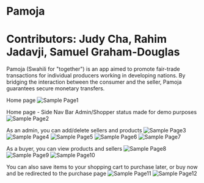Pamoja
=============
Contributors: Judy Cha, Rahim Jadavji, Samuel Graham-Douglas
=============

  Pamoja (Swahili for "together") is an app aimed to promote fair-trade transactions for individual producers working in developing nations. By bridging the interaction between the consumer and the seller, Pamoja guarantees secure monetary transfers.  

Home page 
![Sample Page1](/public/images/sample1.png)

Home page - Side Nav Bar
Admin/Shopper status made for demo purposes
![Sample Page2](/public/images/sample3.png)

As an admin, you can add/delete sellers and products
![Sample Page3](/public/images/sample6.png)
![Sample Page4](/public/images/sample5.png)
![Sample Page5](/public/images/sample8.png)
![Sample Page6](/public/images/sample12.png)
![Sample Page7](/public/images/sample13.png)

As a buyer, you can view products and sellers
![Sample Page8](/public/images/sample2.png)
![Sample Page9](/public/images/sample4.png)
![Sample Page10](/public/images/sample7.png)

You can also save items to your shopping cart to purchase later, or buy now and be redirected to the purchase page
![Sample Page11](/public/images/sample9.png)
![Sample Page12](/public/images/sample10.png)

  
  




  
